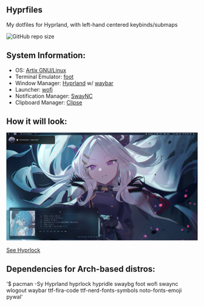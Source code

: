 ## Hyprfiles

My dotfiles for Hyprland, with left-hand centered keybinds/submaps

![GitHub repo size](https://img.shields.io/github/repo-size/fleshguard/hyprfiles?style=for-the-badge&label=Size&labelColor=393e64&color=7579a8)
## System Information:
* OS: [Artix GNU/Linux](https://artixlinux.org/)
* Terminal Emulator: [foot](https://wiki.archlinux.org/title/Foot)
* Window Manager: [Hyprland](https://hyprland.org/) w/ [waybar](https://man.archlinux.org/man/waybar.5.en)
* Launcher: [wofi](https://man.archlinux.org/man/wofi.1)
* Notification Manager: [SwayNC](https://github.com/ErikReider/SwayNotificationCenter)
* Clipboard Manager: [Clipse](https://github.com/savedra1/clipse)
## How it will look:
![img](Github/grim-2025-05-30_0359.png)

[See Hyprlock](Github/20250302_10h53m52s_grim.png)

## Dependencies for Arch-based distros:
'$ pacman -Sy Hyprland hyprlock hypridle swaybg foot wofi swaync wlogout waybar ttf-fira-code ttf-nerd-fonts-symbols noto-fonts-emoji pywal'
